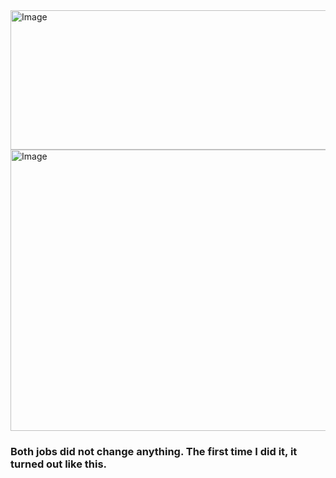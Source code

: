 <img width="934" height="223" alt="Image" src="https://github.com/user-attachments/assets/7256dd72-8d4c-4c36-959f-7afeced062d9" />


<img width="955" height="450" alt="Image" src="https://github.com/user-attachments/assets/d95650e8-e85d-44ac-a7e4-e3c9cb1769ac" />


### Both jobs did not change anything. The first time I did it, it turned out like this.
